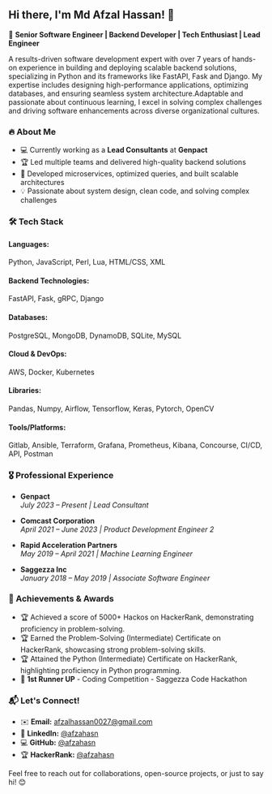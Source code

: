 ## Hi there, I'm Md Afzal Hassan! 👋  
🚀 **Senior Software Engineer | Backend Developer | Tech Enthusiast | Lead Engineer**

A results-driven software development expert with over 7 years of hands-on experience in building and deploying scalable backend solutions, specializing in Python and its frameworks like FastAPI, Fask and Django. My expertise includes designing high-performance applications, optimizing databases, and ensuring seamless system architecture.Adaptable and passionate about continuous learning, I excel in solving complex challenges and driving software enhancements across diverse organizational cultures.

### 🔥 About Me
- 💻 Currently working as a **Lead Consultants** at **Genpact**  
- 🏆 Led multiple teams and delivered high-quality backend solutions  
- 🚀 Developed microservices, optimized queries, and built scalable architectures  
- 💡 Passionate about system design, clean code, and solving complex challenges  

### 🛠️ Tech Stack  
#### Languages:
Python, JavaScript, Perl, Lua, HTML/CSS, XML
#### Backend Technologies:
FastAPI, Fask, gRPC, Django  
#### Databases:
PostgreSQL, MongoDB, DynamoDB, SQLite, MySQL
#### Cloud & DevOps:
AWS, Docker, Kubernetes
#### Libraries:
Pandas, Numpy, Airflow, Tensorflow, Keras, Pytorch, OpenCV
#### Tools/Platforms:
Gitlab, Ansible, Terraform, Grafana, Prometheus, Kibana, Concourse, CI/CD, API, Postman

### 🎖️ Professional Experience  

- **Genpact**  
  _July 2023 – Present | Lead Consultant_  

- **Comcast Corporation**  
  _April 2021 – June 2023 | Product Development Engineer 2_  

- **Rapid Acceleration Partners**  
  _May 2019 – April 2021 | Machine Learning Engineer_  

- **Saggezza Inc**  
  _January 2018 – May 2019 | Associate Software Engineer_

### 🏅 Achievements & Awards  
- 🏆 Achieved a score of 5000+ Hackos on HackerRank, demonstrating proficiency in problem-solving.  
- 🏆 Earned the Problem-Solving (Intermediate) Certificate on HackerRank, showcasing strong problem-solving skills.
- 🏆 Attained the Python (Intermediate) Certificate on HackerRank, highlighting proficiency in Python programming.
- 🥇 **1st Runner UP** - Coding Competition - Saggezza Code Hackathon

### 📬 Let's Connect!  
- ✉️ **Email:** afzalhassan0027@gmail.com
- 💼 **LinkedIn:** [@afzahasn](https://www.linkedin.com/in/afzalhasn)  
- 💻 **GitHub:** [@afzahasn](https://github.com/afzalhasn)  
- 🏆 **HackerRank:** [@afzahasn](https://www.hackerrank.com/profile/afzalhasn)  

Feel free to reach out for collaborations, open-source projects, or just to say hi! 😊

